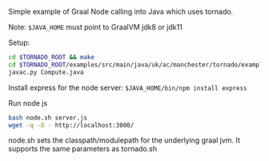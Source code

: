 Simple example of Graal Node calling into Java which uses tornado.

Note: `$JAVA_HOME` must point to GraalVM jdk8 or jdk11

Setup:

```bash 
cd $TORNADO_ROOT && make
cd $TORNADO_ROOT/examples/src/main/java/uk/ac/manchester/tornado/examples/polyglot/node
javac.py Compute.java
```

Install express for the node server: `$JAVA_HOME/bin/npm install express`

Run node js

```bash 
bash node.sh server.js
wget -q -O - http://localhost:3000/
```

node.sh sets the classpath/modulepath for the underlying graal jvm. It supports the same parameters as tornado.sh
